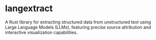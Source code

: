 # langextract
A Rust library for extracting structured data from unstructured text using Large Language Models (LLMs), featuring precise source attribution and interactive visualization capabilities.
